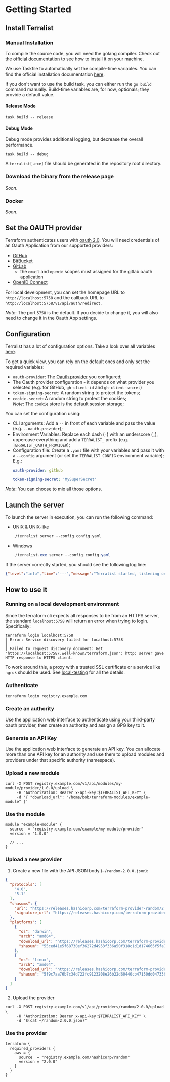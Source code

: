 # Getting Started

## Install Terralist

### Manual Installation

To compile the source code, you will need the golang compiler. Check out the [official documentation](https://go.dev/doc/install) to see how to install it on your machine.

We use Taskfile to automatically set the compile-time variables. You can find the official installation documentation [here](https://taskfile.dev/installation/).

If you don't want to use the build task, you can either run the `go build` command manually. Build-time variables are, for now, optionals; they provide a default value.

#### Release Mode
```
task build -- release
```

#### Debug Mode
Debug mode provides additional logging, but decrease the overall performance.
```
task build -- debug
```

A `terralist[.exe]` file should be generated in the repository root directory.

### Download the binary from the release page

_Soon_.

### Docker

_Soon_.

## Set the OAUTH provider

Terraform authenticates users with [oauth 2.0](https://oauth.net/2/). You will need credentials of an Oauth Application from our supported providers:

+ [GitHub](https://docs.github.com/en/developers/apps/building-oauth-apps/creating-an-oauth-app)
+ [BitBucket](https://developer.atlassian.com/cloud/bitbucket/oauth-2/)
+ [GitLab](https://docs.gitlab.com/ee/integration/oauth_provider.html#create-an-instance-wide-application)
  - the `email` and `openid` scopes must assigned for the gitlab oauth application
+ [OpenID Connect](https://openid.net/specs/openid-connect-core-1_0.html#CodeFlowAuth)

For local development, you can set the homepage URL to `http://localhost:5758` and the callback URL to `http://localhost:5758/v1/api/auth/redirect`.

_Note_: The port `5758` is the default. If you decide to change it, you will also need to change it in the Oauth App settings.

## Configuration

Terralist has a lot of configuration options. Take a look over all variables [here](./CONFIGURATION.md).

To get a quick view, you can rely on the default ones and only set the required variables:

+ `oauth-provider`: The [Oauth provider](#set-the-oauth-provider) you configured;
+ The Oauth provider configuration - it depends on what provider you selected (e.g. for GitHub, `gh-client-id` and `gh-client-secret`)
+ `token-signing-secret`: A random string to protect the tokens;
+ `cookie-secret`: A random string to protect the cookies;
  <br/> _Note_: The `cookie` store is the default session storage;

You can set the configuration using:
+ CLI arguments: Add a `--` in front of each variable and pass the value (e.g. `--oauth-provider`);
+ Environment Variables: Replace each dash (`-`) with an underscore (`_`), uppercase everything and add a `TERRALIST_` prefix (e.g. `TERRALIST_OAUTH_PROVIDER`);
+ Configuration file: Create a `.yaml` file with your variables and pass it with a `--config` argument (or set the `TERRALIST_CONFIG` environment variable);
  <br />E.g.:
  ```yaml
  oauth-provider: github

  token-signing-secret: 'MySuperSecret'
  ```

_Note_: You can choose to mix all those options.

## Launch the server

To launch the server in execution, you can run the following command:

+ UNIX & UNIX-like
  ```console
  ./terralist server --config config.yaml
  ```
+ Windows
  ```powershell
  ./terralist.exe server --config config.yaml
  ```

If the server correctly started, you should see the following log line:
```json
{"level":"info","time":"---","message":"Terralist started, listening on port 5758"}
```

## How to use it

### Running on a local development environment

Since the terraform cli expects all responses to be from an HTTPS server, the standard `localhost:5758` will return an error when trying to login. Specifically: 

```console
terraform login localhost:5758                                                                      
│ Error: Service discovery failed for localhost:5758
│
│ Failed to request discovery document: Get "https://localhost:5758/.well-known/terraform.json": http: server gave HTTP response to HTTPS client.
```

To work around this, a proxy with a trusted SSL certificate or a service like `ngrok` should be used. See [local-testing](./LOCAL-TESTING.md) for all the details.

### Authenticate
```console
terraform login registry.example.com
```

### Create an authority

Use the application web interface to authenticate using your third-party oauth provider, then create an authority and assign a GPG key to it.

### Generate an API Key

Use the application web interface to generate an API key. You can allocate more than one API key for an authority and use them to upload modules and providers under that specific authority (namespace).

### Upload a new module
```console
curl -X POST registry.example.com/v1/api/modules/my-module/provider/1.0.0/upload \
     -H "Authorization: Bearer x-api-key:$TERRALIST_API_KEY" \
     -d '{ "download_url": "/home/bob/terraform-modules/example-module" }'
```

### Use the module
```hcl
module "example-module" {
  source  = "registry.example.com/example/my-module/provider"
  version = "1.0.0"

  // ...
}
```

### Upload a new provider

1. Create a new file with the API JSON body (`~/random-2.0.0.json`):
```json
{
  "protocols": [
    "4.0",
    "5.1"
  ],
  "shasums": {
    "url": "https://releases.hashicorp.com/terraform-provider-random/2.0.0/terraform-provider-random_2.0.0_SHA256SUMS",
    "signature_url": "https://releases.hashicorp.com/terraform-provider-random/2.0.0/terraform-provider-random_2.0.0_SHA256SUMS.sig"
  },
  "platforms": [
    {
      "os": "darwin",
      "arch": "amd64",
      "download_url": "https://releases.hashicorp.com/terraform-provider-random/2.0.0/terraform-provider-random_2.0.0_darwin_amd64.zip",
      "shasum": "55ced41e5f68730ef36272d4953f336a50f318c1d1d174665f5fa76cb5df08ae"
    },
    {
      "os": "linux",
      "arch": "amd64",
      "download_url": "https://releases.hashicorp.com/terraform-provider-random/2.0.0/terraform-provider-random_2.0.0_linux_amd64.zip",
      "shasum": "5f9c7aa76b7c34d722fc9123208e26b22d60440cb47150dd04733b9b94f4541a"
    }
  ]
}
```

2. Upload the provider
```console
curl -X POST registry.example.com/v1/api/providers/random/2.0.0/upload \
     -H "Authorization: Bearer x-api-key:$TERRALIST_API_KEY" \
     -d "$(cat ~/random-2.0.0.json)"
```

### Use the provider
```hcl
terraform {
  required_providers {
    aws = {
      source  = "registry.example.com/hashicorp/random"
      version = "2.0.0"
    }
  }
}
```